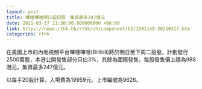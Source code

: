 ```yaml
---
layout: post
title: 嗶哩嗶哩明日起招股　集資最多247億元
date: 2021-03-17 21:30:06.000000000 +08:00
link: https://news.rthk.hk/rthk/ch/component/k2/1581149-20210317.htm
categories: rthk
---
```


在美國上市的內地視頻平台嗶哩嗶哩(Bilibili)將於明日至下周二招股，計劃發行2500萬股，本港公開發售部分只佔3%，其餘為國際發售，每股發售價上限為988港元，集資最多247億元。

以每手20股計算，入場費為19959元。上市編號為9626。

